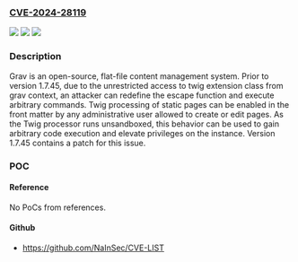 ### [CVE-2024-28119](https://cve.mitre.org/cgi-bin/cvename.cgi?name=CVE-2024-28119)
![](https://img.shields.io/static/v1?label=Product&message=grav&color=blue)
![](https://img.shields.io/static/v1?label=Version&message=%3D%20%3C%201.7.45%20&color=brighgreen)
![](https://img.shields.io/static/v1?label=Vulnerability&message=CWE-94%3A%20Improper%20Control%20of%20Generation%20of%20Code%20('Code%20Injection')&color=brighgreen)

### Description

Grav is an open-source, flat-file content management system. Prior to version 1.7.45, due to the unrestricted access to twig extension class from grav context, an attacker can redefine the escape function and execute arbitrary commands. Twig processing of static pages can be enabled in the front matter by any administrative user allowed to create or edit pages. As the Twig processor runs unsandboxed, this behavior can be used to gain arbitrary code execution and elevate privileges on the instance. Version 1.7.45 contains a patch for this issue.

### POC

#### Reference
No PoCs from references.

#### Github
- https://github.com/NaInSec/CVE-LIST

